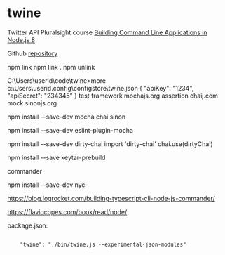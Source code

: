 # twine

Twitter API
Pluralsight course
[Building Command Line Applications in Node.js 8](https://app.pluralsight.com/library/courses/node-js-building-command-line-app/table-of-contents)

Github [repository](https://github.com/pofallon/twine)

npm link 
npm link . 
npm unlink  

C:\Users\userid\code\twine>more c:\Users\userid\.config\configstore\twine.json
{
        "apiKey": "1234",
        "apiSecret": "234345"
}
test framework mochajs.org
assertion chaij.com
mock sinonjs.org

npm install --save-dev mocha chai sinon

npm install --save-dev eslint-plugin-mocha

npm install --save-dev dirty-chai
import 'dirty-chai'
chai.use(dirtyChai)


npm install --save keytar-prebuild

commander

npm install --save-dev nyc

<https://blog.logrocket.com/building-typescript-cli-node-js-commander/>

<https://flaviocopes.com/book/read/node/>

package.json:

```shell

    "twine": "./bin/twine.js --experimental-json-modules"
```

